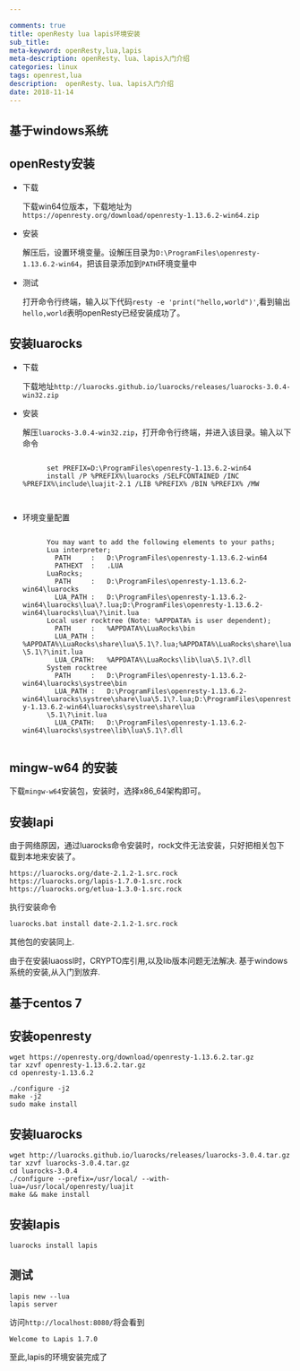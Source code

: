 ```yaml
---

comments: true
title: openResty lua lapis环境安装
sub_title: 
meta-keyword: openResty,lua,lapis
meta-description: openResty、lua、lapis入门介绍
categories: linux
tags: openrest,lua
description:  openResty、lua、lapis入门介绍
date: 2018-11-14
---
```



## 基于windows系统

## openResty安装

* 下载

    下载win64位版本，下载地址为`https://openresty.org/download/openresty-1.13.6.2-win64.zip`
* 安装

    解压后，设置环境变量。设解压目录为`D:\ProgramFiles\openresty-1.13.6.2-win64`，把该目录添加到`PATH`环境变量中
* 测试
   
    打开命令行终端，输入以下代码`resty -e 'print("hello,world")'`,看到输出`hello,world`表明openResty已经安装成功了。

## 安装luarocks
* 下载

	下载地址`http://luarocks.github.io/luarocks/releases/luarocks-3.0.4-win32.zip`
* 安装
	
	解压`luarocks-3.0.4-win32.zip`，打开命令行终端，并进入该目录。输入以下命令

    <code>
        set PREFIX=D:\ProgramFiles\openresty-1.13.6.2-win64
        install /P %PREFIX%\luarocks /SELFCONTAINED /INC %PREFIX%\include\luajit-2.1 /LIB %PREFIX% /BIN %PREFIX% /MW

    </code>

* 环境变量配置

    <code>
        You may want to add the following elements to your paths;
        Lua interpreter;
          PATH     :   D:\ProgramFiles\openresty-1.13.6.2-win64
          PATHEXT  :   .LUA
        LuaRocks;
          PATH     :   D:\ProgramFiles\openresty-1.13.6.2-win64\luarocks
          LUA_PATH :   D:\ProgramFiles\openresty-1.13.6.2-win64\luarocks\lua\?.lua;D:\ProgramFiles\openresty-1.13.6.2-win64\luarocks\lua\?\init.lua
        Local user rocktree (Note: %APPDATA% is user dependent);
          PATH     :   %APPDATA%\LuaRocks\bin
          LUA_PATH :   %APPDATA%\LuaRocks\share\lua\5.1\?.lua;%APPDATA%\LuaRocks\share\lua\5.1\?\init.lua
          LUA_CPATH:   %APPDATA%\LuaRocks\lib\lua\5.1\?.dll
        System rocktree
          PATH     :   D:\ProgramFiles\openresty-1.13.6.2-win64\luarocks\systree\bin
          LUA_PATH :   D:\ProgramFiles\openresty-1.13.6.2-win64\luarocks\systree\share\lua\5.1\?.lua;D:\ProgramFiles\openresty-1.13.6.2-win64\luarocks\systree\share\lua
        \5.1\?\init.lua
          LUA_CPATH:   D:\ProgramFiles\openresty-1.13.6.2-win64\luarocks\systree\lib\lua\5.1\?.dll
    </code>

## mingw-w64 的安装
    
   下载`mingw-w64`安装包，安装时，选择x86_64架构即可。

## 安装lapi

   由于网络原因，通过luarocks命令安装时，rock文件无法安装，只好把相关包下载到本地来安装了。

    
    https://luarocks.org/date-2.1.2-1.src.rock
    https://luarocks.org/lapis-1.7.0-1.src.rock
    https://luarocks.org/etlua-1.3.0-1.src.rock


   执行安装命令
    
    luarocks.bat install date-2.1.2-1.src.rock
    
  其他包的安装同上.

   由于在安装luaossl时，CRYPTO库引用,以及lib版本问题无法解决. 基于windows系统的安装,从入门到放弃.

## 基于centos 7

## 安装openresty

    wget https://openresty.org/download/openresty-1.13.6.2.tar.gz
    tar xzvf openresty-1.13.6.2.tar.gz
    cd openresty-1.13.6.2
    
    ./configure -j2
    make -j2
    sudo make install

## 安装luarocks

    wget http://luarocks.github.io/luarocks/releases/luarocks-3.0.4.tar.gz
    tar xzvf luarocks-3.0.4.tar.gz
    cd luarocks-3.0.4
    ./configure --prefix=/usr/local/ --with-lua=/usr/local/openresty/luajit
    make && make install

## 安装lapis
    
    luarocks install lapis

## 测试

    lapis new --lua
    lapis server 

访问`http://localhost:8080/`将会看到

    Welcome to Lapis 1.7.0
   
至此,lapis的环境安装完成了